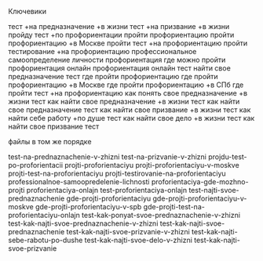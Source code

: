 Ключевики

тест +на предназначение +в жизни
тест +на призвание +в жизни
пройду тест +по профориентации
пройти профориентацию
пройти профориентацию +в Москве
пройти тест +на профориентацию
пройти тестирование +на профориентацию
профессиональное самоопределение личности
профориентация где можно пройти
профориентация онлайн
профориентация онлайн тест
найти свое предназначение тест
где пройти профориентацию
где пройти профориентацию +в Москве
где пройти профориентацию +в СПб
где пройти тест +на профориентацию
как понять свое предназначение +в жизни тест
как найти свое предназначение +в жизни тест
как найти свое предназначение тест
как найти свое призвание +в жизни тест
как найти себе работу +по душе тест
как найти свое дело +в жизни тест
как найти свое призвание тест

файлы в том же порядке

test-na-prednaznachenie-v-zhizni
test-na-prizvanie-v-zhizni
projdu-test-po-proforientacii
projti-proforientaciyu
projti-proforientaciyu-v-moskve
projti-test-na-proforientaciyu
projti-testirovanie-na-proforientaciyu
professionalnoe-samoopredelenie-lichnosti
proforientaciya-gde-mozhno-projti
proforientaciya-onlajn
test-proforientaciya-onlajn
test-najti-svoe-prednaznachenie
gde-projti-proforientaciyu
gde-projti-proforientaciyu-v-moskve
gde-projti-proforientaciyu-v-spb
gde-projti-test-na-proforientaciyu-onlajn
test-kak-ponyat-svoe-prednaznachenie-v-zhizni
test-kak-najti-svoe-prednaznachenie-v-zhizni
test-kak-najti-svoe-prednaznachenie
test-kak-najti-svoe-prizvanie-v-zhizni
test-kak-najti-sebe-rabotu-po-dushe
test-kak-najti-svoe-delo-v-zhizni
test-kak-najti-svoe-prizvanie